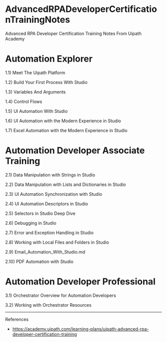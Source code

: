 # AdvancedRPADeveloperCertificationTrainingNotes


Advanced RPA Developer Certification Training Notes From Uipath Academy




# Automation Explorer

1.1) Meet The Uipath Platform


1.2) Build Your First Process With Studio


1.3) Variables And Arguments


1.4) Control Flows


1.5) UI Automation With Studio


1.6) UI Automation with the Modern Experience in Studio


1.7) Excel Automation with the Modern Experience in Studio


# Automation Developer Associate Training 

2.1) Data Manipulation with Strings in Studio


2.2) Data Manipulation with Lists and Dictionaries in Studio


2.3) UI Automation Synchronization with Studio

2.4) UI Automation Descriptors in Studio 

2.5) Selectors in Studio Deep Dive 

2.6) Debugging in Studio

2.7) Error and Exception Handling in Studio

2.8) Working with Local Files and Folders in Studio

2.9) Email_Automation_With_Studio.md

2.10) PDF Automation with Studio


# Automation Developer Professional 

3.1) Orchestrator Overview for Automation Developers

3.2) Working with Orchestrator Resources




-----





References 


- https://academy.uipath.com/learning-plans/uipath-advanced-rpa-developer-certification-training
